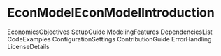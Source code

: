 # EconModelEconModelIntroduction
EconomicsObjectives
SetupGuide
ModelingFeatures
DependenciesList
CodeExamples
ConfigurationSettings
ContributionGuide
ErrorHandling
LicenseDetails
